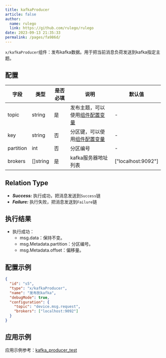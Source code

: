 ```yaml
---
title: kafkaProducer
article: false
author: 
  name: rulego
  link: https://github.com/rulego/rulego
date: 2023-09-13 21:35:33
permalink: /pages/fa986d/
---
```


`x/kafkaProducer`组件：发布kafka数据。用于把当前消息负荷发送到kafka指定主题。

## 配置

| 字段        | 类型       | 是否必填 | 说明                                 | 默认值                        |
|-----------|----------|------|------------------------------------|----------------------------|
| topic     | string   | 是    | 发布主题，可以使用[组件配置变量](/pages/baa05c/) | -                          |
| key       | string   | 否    | 分区键，可以使用[组件配置变量](/pages/baa05c/)  | -                          |
| partition | int      | 否    | 分区编号                               | -                          |
| brokers   | []string | 是    | kafka服务器地址列表                       | ["localhost:9092"] |


## Relation Type

- ***Success:*** 执行成功，把消息发送到`Success`链
- ***Failure:*** 执行失败，把消息发送到`Failure`链


## 执行结果

- 执行成功：
  - msg.data：保持不变。
  - msg.Metadata.partition：分区编号。
  - msg.Metadata.offset：偏移量。

## 配置示例

```json
{
  "id": "s5",
  "type": "x/kafkaProducer",
  "name": "发布到kafka",
  "debugMode": true,
  "configuration": {
    "topic": "device.msg.request",
    "brokers": ["localhost:9092"]
  }
}
```

## 应用示例

应用示例参考：[kafka_producer_test](https://github.com/rulego/rulego-components/blob/main/external/kafka/kafka_producer_test.go)
